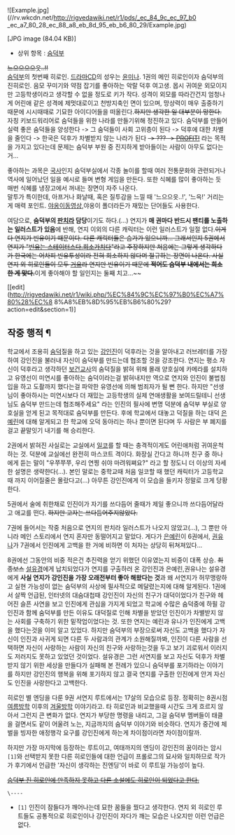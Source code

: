 ![Example.jpg](//rv.wkcdn.net/http://rigvedawiki.net/r1/pds/_ec_84_9c_ec_97_b0
_ec_a7_80_28_ec_88_a8_eb_8d_95_eb_b6_80_29/Example.jpg)

[JPG image (84.04 KB)]

  

  * 상위 항목 : [숨덕부](%EC%88%A8%EB%8D%95%EB%B6%80.md)  

<del>느으으으으읏..!!</del>  
[숨덕부](%EC%88%A8%EB%8D%95%EB%B6%80.md)의 첫번째 히로인. [드라마CD](%EB%93%9C%EB%9D%BC%EB%A7%88%20CD.md)의 성우는
[윤미나](%EC%9C%A4%EB%AF%B8%EB%82%98.md). 1권의 메인 히로인이자 숨덕부의 진히로인. 음모 꾸미기와 약점
잡기를 좋아하는 악랄 덕후 여고생. 몹시 귀여운 외모이지만 고등학생이라고 생각할 수 없을 정도로 키가 작다. 성격이 외모를 따라간건지
엄청나게 어린애 같은 성격에 제멋대로이고 천방지축인 면이 있으며, 망상력이 매우 출중하기 때문에 시시때때로 기묘한 아이디어들을
떠올린다.<del>하지만 생각한 일 대부분이 망한다.</del> 자칭 키보드워리어로 숨덕들을 위한 나라를 만들기위해 정진하고 있다. 숨덕부를
만들어 실력 좋은 숨덕들을 양성한다 -> 그 숨덕들이 사회 고위층이 된다 -> 덕후에 대한 차별을 줄인다 -> 한국은 덕후가 차별받지 않는
나라가 된다 <del>-> ??? -> [PROFIT!](PROFIT%21.md)</del> 라는 목적을 가지고 있다는데 문제는 숨덕부
부원 중 진지하게 받아들이는 사람이 아무도 없다는거...

좋아하는 과목은 [국사](%EA%B5%AD%EC%82%AC.md)인지 숨덕부실에서 각종 놀이를 할때 여러 전통문화와 관련되거나 역사에
일어났던 일을 예시로 들며 변형 게임을 만든다. 또한 식혜를 많이 좋아하는 듯 매번 식혜를 냉장고에서 꺼내는 장면이 자주 나온다.  
말투가 특이한데, 아프거나 화날때, 혹은 질투감을 느낄 때 '느으으읏..!', '느윽!' 거리는 게 매력 포인트. [야옹이동영상](%EC%95%BC%EB%8F%99.md),야옹이 폴더라든가 재밌는 단어들도 사용한다.

여담으로, **숨덕부의 [판치라](%ED%8C%90%EC%B9%98%EB%9D%BC.md) 담당**이기도 하다.(...) 연지가 **매
권마다 반드시 팬티를 노출하는 일러스트가 있음**에 반해, 연지 이외의 다른 캐릭터는 이런 일러스트가 일절 없다.<del>이게 다 연지가
빈유이기 때문이다. 다른 캐릭터들은 슴가가 있으니까... 그래서인지 5권에서 연지가 "[빈유는 스테이터스다.희소가치다](%EB%A7%88%EC%9C%A0%EB%AF%B8%20%ED%83%80%EC%9E%84.md)"라고 주장하지만 처음에는
그렇게 생각하다가 한국에는 어차피 빈유투성이라 전혀 희소하지 않다며 절규하는 장면이 나온다. 사실 연지 외 히로인들이 모두
[거유](%EA%B1%B0%EC%9C%A0.md)라 연지만 빈유이기 때문에 **적어도 숨덕부 내에서는 희소한 게
맞다.**</del>이게 좋아해야 할 일인지는 둘째 치고...~~  

[[edit](http://rigvedawiki.net/r1/wiki.php/%EC%84%9C%EC%97%B0%EC%A7%80%28%EC%8
8%A8%EB%8D%95%EB%B6%80%29?action=edit&section=1)]

## 작중 행적 ¶

학교에서 조용히 [숨덕](%EC%88%A8%EB%8D%95.md)질을 하고 있는
[강인진](%EA%B0%95%EC%9D%B8%EC%A7%84.md)이 덕후라는 것을 알아내고 러브레터를 가장하여 강인진을 불러내 자신이
숨덕부를 만드는데 협조할 것을 강조한다. 연지는 평소 자신이 덕후라고 생각하던
[보건교사](%EC%9C%A0%EC%98%81%EC%84%A0.md)의 숨덕질을 밝혀 위해 몰래 양호실에 카메라를 설치하고 유영선이
미연시를 좋아하는 숨덕이라는걸 밝혀내지만 역으로 연지와 인진이 불법침입을 하고 도촬까지 했다는걸 파악한 유영선에 의해 범죄자가 될 뻔 한다.
하지만 "선생님이 좋아하시는 미연시보다 더 재밌는 고등학생의 실제 연애생활을 보여드릴테니 선생님도 숨덕부 만드는데 협조해주세요" 라는 인진의
필사에 변명 덕분에 숨덕부 부실로 양호실을 얻게 된고 목적대로 숨덕부를 만든다. 후에 학교에서 대놓고 덕질을 하는 대덕
[은예린](%EC%9D%80%EC%98%88%EB%A6%B0.md)에 대해 알게되고 한 학교에 오덕 동아리는 하나 뿐이면 된다며 두
사람은 부 폐지를 걸고 끝말잇기 내기를 해 승리한다.  
  
2권에서 밝혀진 사실로는 교실에서 [일코](%EC%9D%BC%EC%BD%94.md)를 할 때는 충격적이게도 어린애처럼 귀여운척 하는
것. 덕분에 교실에선 완전히 마스코트 격이다. 화장실 간다고 하니까 친구 중 하나에게 듣는 말이 "우쭈쭈쭈, 우리 연찡 쉬야 마려워쪄요?"
라고 할 정도니 더 이상의 자세한 설명은 생략한다(…). 본인 말로는 중학교때 처음 일코할 때 했던 캐릭터가 고등학교때 까지 이어질줄은
몰랐다고(…) 아무튼 강인진에게 이 모습을 들키자 정말로 크게 당황한다.  
  
5권에서 술에 취한채로 인진이가 자기를 쓰다듬어 줄때가 제일 좋으니까 쓰다듬어달라고 애교를 떤다. <del>하지만 고자는
쓰다듬어주지않았다.</del>  
  
7권에 들어서는 작중 처음으로 연지의 판치라 일러스트가 나오지 않았고(...), 그 뿐만 아니라 메인 스토리에서 연지 혼자만 동떨어지고
말았다. 게다가 [은예린](%EC%9D%80%EC%98%88%EB%A6%B0.md)이 6권에서,
[권유나](%EA%B6%8C%EC%9C%A0%EB%82%98.md)가 7권에서 인진에게 고백을 한 거에 비하면 이 처자는 상당히
뒤쳐져있다...  
  
8권에선 그동안의 비중 적은건 추진력을 얻기 위했던 이유였는지 비중이 대폭 상승. <del>최종보스</del>
[설유경](%EC%84%A4%EC%9C%A0%EA%B2%BD.md)에게 납치되었다가 연지를 구출하러 온 강인진과 은예린,권유나는
설유경에게 **사실 연지가 강인진을 가장 오래전부터 좋아 해왔다는 것**과 왜 서연지가 허무맹랑하고 실현 가능성이 없는 숨덕부의 사상에
필사적으로 메달렸는지에 대해 알게된다. 1권에서 살짝 언급된, 인터넷의 대숨대첩때 강인진이 자신의 친구가 대덕이었다가 친구와 헤어진 슬픈
사연을 보고 인진에게 관심을 가지게 되었고 학교에 수많은 숨덕중에 하필 강인진과 함께 숨덕부를 만든 이유도 대덕질로 인해 차별을 받았던
인진이가 차별받지 않는 사회를 구축하기 위한 밑작업이었다는 것. 또한 연지는 예린과 유나가 인진에게 고백을 했다는것을 이미 알고 있었다.
하지만 숨덕부의 부장으로써 자신도 고백을 했다가 자신이 인진과 사귀게 되면 다른 두 사람과의 관계가 소원해질까봐, 인진이 다른 사람을
선택하면 자신이 사랑하는 사람이 자신의 친구와 사랑하는것을 두고 보기 괴로워서 이러지도 저러지도 못하고 있었던 것이었다. 설유경은 그런
서연지를 보고 자신도 덕후가 차별받지 않기 위한 세상을 만들다가 실패해 본 전례가 있으니 숨덕부를 포기하라는 이야기를 하지만 강인진의 행복을
위해 포기하지 않고 결국 연지를 구출한 인진에게 안겨 자신도 인진을 사랑한다고 고백한다.  
  
히로인 별 엔딩을 다룬 9권 서연지 루트에서는 17살의 모습으로 등장. 정확히는 8권시점
[여름방학](%EC%97%AC%EB%A6%84%EB%B0%A9%ED%95%99.md) 이후의
[겨울방학](%EA%B2%A8%EC%9A%B8%EB%B0%A9%ED%95%99.md) 이야기라고. 타 히로인과 비교했을때 시간도 크게
흐르지 않아서 그런지 큰 변화가 없다. 연지가 부당한 명령을 내리고, 그걸 숨덕부 멤버들이 태클을 걸면서도 같이 어울려 노는, 지금까지의
숨덕부 이야기와 비슷하다. 연지가 중간에 체벌을 빙자한 애정행각 요구를 강인진에게 하는게 차이점이라면 차이점이랄까.  

하지만 가장 마지막에 등장하는 루트이고, 여태까지의 엔딩이 강인진의 꿈이라는 암시`[1]`와 선택받지 못한 다른 히로인들에 대한 언급이
프롤로그의 묘사와 일치하므로 작가가 후기에서 언급한 '자신이 생각하는 진엔딩'이 바로 이 루트일 가능성이 높다.

  

<del>[숨덕부 진 히로인에 만족하지 못하고 다른 소설에도 히로인이 되었다고
한다.](http://image.aladin.co.kr/product/1922/79/cover/8967300670_1.jpg)</del>

`\----`

  * `[1]` 인진이 잠들다가 깨어나는데 묘한 꿈들을 꿨다고 생각한다. 연지 외 히로인 루트들도 공통적으로 히로인이나 강인진이 자다가 깨는 모습은 나오지만 이런 언급은 없다.

